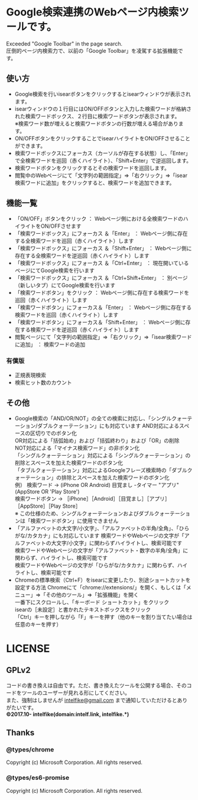 # Google検索連携のWebページ内検索ツールです。
Exceeded "Google Toolbar" in the page search.<br>
圧倒的ページ内検索力で、以前の「Google Toolbar」を凌駕する拡張機能です。

## 使い方
- Google検索を行いisearボタンをクリックするとisearウィンドウが表示されます。
- isearウィンドウの１行目にはON/OFFボタンと入力した検索ワードが格納された検索ワードボックス、２行目に検索ワードボタンが表示されます。<br>
	※検索ワード数が増えると検索ワードボタンの行数が増える場合があります。
- ON/OFFボタンをクリックすることでisearハイライトをON/OFFさせることができます。
- 検索ワードボックスにフォーカス（カーソルが存在する状態）し、「Enter」で全検索ワードを巡回（赤くハイライト）、「Shift+Enter」で逆巡回します。
- 検索ワードボタンをクリックするとその検索ワードを巡回します。
- 閲覧中のWebページにて「文字列の範囲指定」⇒「右クリック」⇒「isear検索ワードに追加」をクリックすると、検索ワードを追加できます。

## 機能一覧
- 「ON/OFF」ボタンをクリック							：	Webページ側における全検索ワードのハイライトをON/OFFさせます
- 「検索ワードボックス」にフォーカス	＆「Enter」			：	Webページ側に存在する全検索ワードを巡回（赤くハイライト）します
- 「検索ワードボックス」にフォーカス	＆「Shift+Enter」		：	Webページ側に存在する全検索ワードを逆巡回（赤くハイライト）します
- 「検索ワードボックス」にフォーカス	＆「Ctrl+Enter」		：	現在開いているページにてGoogle検索を行います
- 「検索ワードボックス」にフォーカス	＆「Ctrl+Shift+Enter」	：	別ページ（新しいタブ）にてGoogle検索を行います
- 「検索ワードボタン」をクリック						：	Webページ側に存在する検索ワードを巡回（赤くハイライト）します
- 「検索ワードボタン」にフォーカス＆「Enter」				：	Webページ側に存在する検索ワードを巡回（赤くハイライト）します
- 「検索ワードボタン」にフォーカス＆「Shift+Enter」		：	Webページ側に存在する検索ワードを逆巡回（赤くハイライト）します
- 閲覧ページにて「文字列の範囲指定」⇒「右クリック」⇒「isear検索ワードに追加」	：	検索ワードの追加
### 有償版
- 正規表現検索
- 検索ヒット数のカウント

## その他
- Google検索の「AND/OR/NOT」の全ての検索に対応し、「シングルクォーテーション/ダブルクォーテーション」にも対応ています
	AND対応によるスペースの区切りでのボタン化<br>
	OR対応による「括弧始め」および「括弧終わり」および「OR」の削除<br>
	NOT対応による「マイナス検索ワード」の非ボタン化<br>
	「シングルクォーテーション」対応による「シングルクォーテーション」の削除とスペースを加えた検索ワードのボタン化<br>
	「タブルクォーテーション」対応によるGoogleフレーズ検索時の「ダブルクォーテーション」の排除とスペースを加えた検索ワードのボタン化<br>
	例）	検索ワード		→	(iPhone OR Android) 目覚まし -タイマー "アプリ" (AppStore OR 'Play Store')<br>
		検索ワードボタン	→	［iPhone］［Android］［目覚まし］［アプリ］［AppStore］［Play Store］<br>
 	※	この仕様のため、シングルクォーテーションおよびダブルクォーテーションは「検索ワードボタン」に使用できません<br>
- 「アルファベットの大文字/小文字」、「アルファベットの半角/全角」、「ひらがな/カタカナ」にも対応しています
	検索ワードやWebページの文字が「アルファベットの大文字/小文字」に関わらずハイライトし、検索可能です<br>
	検索ワードやWebページの文字が「アルファベット・数字の半角/全角」に関わらず、ハイライトし、検索可能です<br>
	検索ワードやWebページの文字が「ひらがな/カタカナ」に関わらず、ハイライトし、検索可能です<br>
- Chromeの標準検索（Ctrl+F）をisearに変更したり、別途ショートカットを設定する方法
	Chromeにて「chrome://extensions/」を開く、もしくは「メニュー」⇒「その他のツール」⇒「拡張機能」を開く<br>
	一番下にスクロールし、「キーボード ショートカット」をクリック<br>
	isearの［未設定］と書かれたテキストボックスをクリック<br>
	「Ctrl」キーを押しながら「F」キーを押す（他のキーを割り当てたい場合は任意のキーを押す）<br>

# LICENSE
## GPLv2
コードの書き換えは自由です。ただ、書き換えたツールを公開する場合、そのコードをツールのユーザーが見れる形にしてください。<br>
また、強制はしませんが intelfike@gmail.com まで通知していただけるとありがたいです。<br>
<b>&copy;2017.10- intelfike(domain:intelf.link, intelfike.*)</b>

## Thanks
### @types/chrome
Copyright (c) Microsoft Corporation. All rights reserved.

### @types/es6-promise
Copyright (c) Microsoft Corporation. All rights reserved.